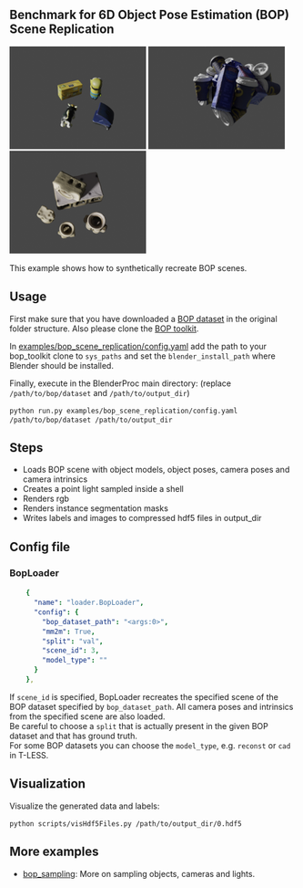 ## Benchmark for 6D Object Pose Estimation (BOP) <br/> Scene Replication

<img src=hb.png width="240" height="180"> <img src=icbin.png width="240" height="180"> <img src=tless.png width="240" height="180">

This example shows how to synthetically recreate BOP scenes.

## Usage

First make sure that you have downloaded a [BOP dataset](https://bop.felk.cvut.cz/datasets/) in the original folder structure. Also please clone the [BOP toolkit](https://github.com/thodan/bop_toolkit).

In [examples/bop_scene_replication/config.yaml](config.yaml) add the path to your bop_toolkit clone to `sys_paths` and set the `blender_install_path` where Blender should be installed.

Finally, execute in the BlenderProc main directory: 
(replace `/path/to/bop/dataset` and `/path/to/output_dir`)

```
python run.py examples/bop_scene_replication/config.yaml /path/to/bop/dataset /path/to/output_dir
```

## Steps

* Loads BOP scene with object models, object poses, camera poses and camera intrinsics
* Creates a point light sampled inside a shell
* Renders rgb
* Renders instance segmentation masks
* Writes labels and images to compressed hdf5 files in output_dir

## Config file

### BopLoader

```yaml
    {
      "name": "loader.BopLoader",
      "config": {
        "bop_dataset_path": "<args:0>",
        "mm2m": True,
        "split": "val",
        "scene_id": 3,
        "model_type": ""
      }
    },
```

If `scene_id` is specified, BopLoader recreates the specified scene of the BOP dataset specified by `bop_dataset_path`. All camera poses and intrinsics from the specified scene are also loaded.  
Be careful to choose a `split` that is actually present in the given BOP dataset and that has ground truth.  
For some BOP datasets you can choose the `model_type`, e.g. `reconst` or `cad` in T-LESS. 

## Visualization

Visualize the generated data and labels:

```
python scripts/visHdf5Files.py /path/to/output_dir/0.hdf5
```

## More examples

* [bop_sampling](../bop_sampling): More on sampling objects, cameras and lights.